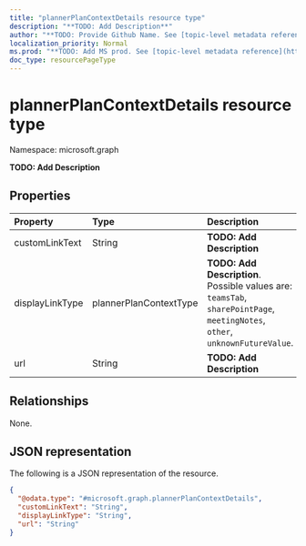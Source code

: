 ```yaml
---
title: "plannerPlanContextDetails resource type"
description: "**TODO: Add Description**"
author: "**TODO: Provide Github Name. See [topic-level metadata reference](https://msgo.azurewebsites.net/add/document/guidelines/metadata.html#topic-level-metadata)**"
localization_priority: Normal
ms.prod: "**TODO: Add MS prod. See [topic-level metadata reference](https://msgo.azurewebsites.net/add/document/guidelines/metadata.html#topic-level-metadata)**"
doc_type: resourcePageType
---
```


# plannerPlanContextDetails resource type

Namespace: microsoft.graph



**TODO: Add Description**

## Properties
|Property|Type|Description|
|:---|:---|:---|
|customLinkText|String|**TODO: Add Description**|
|displayLinkType|plannerPlanContextType|**TODO: Add Description**. Possible values are: `teamsTab`, `sharePointPage`, `meetingNotes`, `other`, `unknownFutureValue`.|
|url|String|**TODO: Add Description**|

## Relationships
None.

## JSON representation
The following is a JSON representation of the resource.
<!-- {
  "blockType": "resource",
  "@odata.type": "microsoft.graph.plannerPlanContextDetails"
}
-->
``` json
{
  "@odata.type": "#microsoft.graph.plannerPlanContextDetails",
  "customLinkText": "String",
  "displayLinkType": "String",
  "url": "String"
}
```

